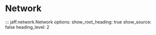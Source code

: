 # Network

::: jaff.network.Network
    options:
      show_root_heading: true
      show_source: false
      heading_level: 2